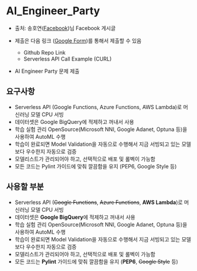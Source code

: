 # AI_Engineer_Party

- 출처: 송호연([Facebook](https://www.facebook.com/ai.chris.chris))님 Facebook 게시글

- 제출은 다음 링크 ([Google Form](https://forms.gle/AaqDME7sA7TobnXy5))를 통해서 제출할 수 있음

    - Github Repo Link
    - Serverless API Call Example (CURL)

- AI Engineer Party 문제 제출

## 요구사항

* Serverless API (Google Functions, Azure Functions, AWS Lambda)로 머신러닝 모델 CPU 서빙
* 데이터셋은 Google BigQuery에 적제하고 꺼내서 사용
* 학습 실험 관리 OpenSource(Microsoft NNI, Google Adanet, Optuna 등)을 사용하여 AutoML 수행
* 학습이 완료되면 Model Validation을 자동으로 수행해서 지금 서빙되고 있는 모델보다 우수한지 자동으로 검증
* 모델리스트가 관리되어야 하고, 선택적으로 배포 및 롤벡이 가능함
* 모든 코드는 Pylint 가이드에 맞춰 깔끔함을 유지 (PEP6, Google Style 등)

## 사용할 부분

* Serverless API (~~Google Functions~~, ~~Azure Functions~~, **AWS Lambda**)로 머신러닝 모델 CPU 서빙
* 데이터셋은 **Google BigQuery**에 적제하고 꺼내서 사용
* 학습 실험 관리 OpenSource(Microsoft NNI, Google Adanet, Optuna 등)을 사용하여 AutoML 수행
* 학습이 완료되면 Model Validation을 자동으로 수행해서 지금 서빙되고 있는 모델보다 우수한지 자동으로 검증
* 모델리스트가 관리되어야 하고, 선택적으로 배포 및 롤벡이 가능함
* 모든 코드는 **Pylint** 가이드에 맞춰 깔끔함을 유지 (**PEP6**, ~~Google Style~~ 등)
